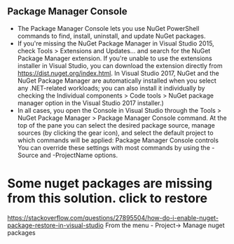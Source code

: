 ## Package Manager Console
* The Package Manager Console lets you use NuGet PowerShell commands to find, install, uninstall, and update NuGet packages.
* If you're missing the NuGet Package Manager in Visual Studio 2015, check Tools > Extensions and Updates... and search for the NuGet Package Manager extension. If you're unable to use the extensions installer in Visual Studio, you can download the extension directly from https://dist.nuget.org/index.html.
In Visual Studio 2017, NuGet and the NuGet Package Manager are automatically installed when you select any .NET-related workloads; you can also install it individually by checking the Individual components > Code tools > NuGet package manager option in the Visual Studio 2017 installer.)
* In all cases, you open the Console in Visual Studio through the Tools > NuGet Package Manager > Package Manager Console command.
At the top of the pane you can select the desired package source, manage sources (by clicking the gear icon), and select the default project to which commands will be applied:
Package Manager Console controls
You can override these settings with most commands by using the -Source and -ProjectName options.


# Some nuget packages are missing from this solution. click to restore
https://stackoverflow.com/questions/27895504/how-do-i-enable-nuget-package-restore-in-visual-studio
From the menu - Project-> Manage nuget packages
